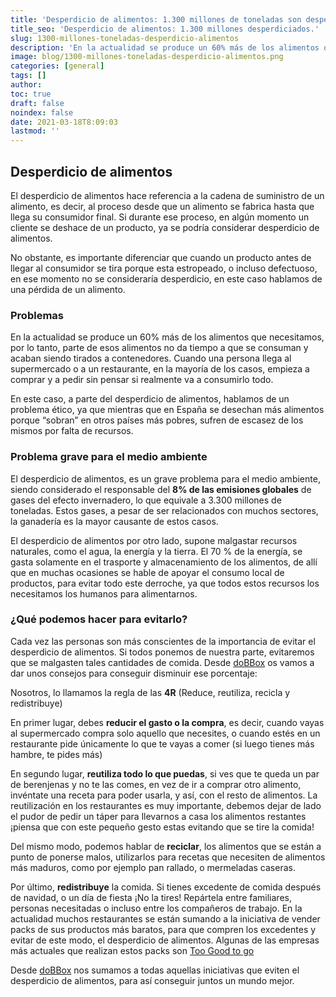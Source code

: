 ```yaml
---
title: 'Desperdicio de alimentos: 1.300 millones de toneladas son desperdiciadas al año'
title_seo: 'Desperdicio de alimentos: 1.300 millones desperdiciados.'
slug: 1300-millones-toneladas-desperdicio-alimentos
description: 'En la actualidad se produce un 60% más de los alimentos que necesitamos, el desperdicio de alimentos cada vez es mayor.'
image: blog/1300-millones-toneladas-desperdicio-alimentos.png
categories: [general]
tags: []
author: 
toc: true
draft: false
noindex: false
date: 2021-03-18T8:09:03
lastmod: ''
---
```


## Desperdicio de alimentos

El desperdicio de alimentos hace referencia a la cadena de suministro de un alimento, es decir, al proceso desde que un alimento se fabrica hasta que llega su consumidor final. Si durante ese proceso, en algún momento un cliente se deshace de un producto, ya se podría considerar desperdicio de alimentos.

No obstante, es importante diferenciar que cuando un producto antes de llegar al consumidor se tira porque esta estropeado, o incluso defectuoso, en ese momento no se consideraría desperdicio, en este caso hablamos de una pérdida de un alimento.

### Problemas

En la actualidad se produce un 60% más de los alimentos que necesitamos, por lo tanto, parte de esos alimentos no da tiempo a que se consuman y acaban siendo tirados a contenedores. Cuando una persona llega al supermercado o a un restaurante, en la mayoría de los casos, empieza a comprar y a pedir sin pensar si realmente va a consumirlo todo.

En este caso, a parte del desperdicio de alimentos, hablamos de un problema ético, ya que mientras que en España se desechan más alimentos porque “sobran” en otros países más pobres, sufren de escasez de los mismos por falta de recursos.

### Problema grave para el medio ambiente

El desperdicio de alimentos, es un grave problema para el medio ambiente, siendo considerado el responsable del **8% de las emisiones globales** de gases del efecto invernadero, lo que equivale a 3.300 millones de toneladas. Estos gases, a pesar de ser relacionados con muchos sectores, la ganadería es la mayor causante de estos casos.

El desperdicio de alimentos por otro lado, supone malgastar recursos naturales, como el agua, la energía y la tierra. El 70 % de la energía, se gasta solamente en el trasporte y almacenamiento de los alimentos, de allí que en muchas ocasiones se hable de apoyar el consumo local de productos, para evitar todo este derroche, ya que todos estos recursos los necesitamos los humanos para alimentarnos.

### ¿Qué podemos hacer para evitarlo?

Cada vez las personas son más conscientes de la importancia de evitar el desperdicio de alimentos. Si todos ponemos de nuestra parte, evitaremos que se malgasten tales cantidades de comida. Desde [doBBox](/) os vamos a dar unos consejos para conseguir disminuir ese porcentaje:

Nosotros, lo llamamos la regla de las **4R** (Reduce, reutiliza, recicla y redistribuye)

En primer lugar, debes **reducir el gasto o la compra**, es decir, cuando vayas al supermercado compra solo aquello que necesites, o cuando estés en un restaurante pide únicamente lo que te vayas a comer (si luego tienes más hambre, te pides más)

En segundo lugar, **reutiliza todo lo que puedas**, si ves que te queda un par de berenjenas y no te las comes, en vez de ir a comprar otro alimento, invéntate una receta para poder usarla, y así, con el resto de alimentos. La reutilización en los restaurantes es muy importante, debemos dejar de lado el pudor de pedir un táper para llevarnos a casa los alimentos restantes ¡piensa que con este pequeño gesto estas evitando que se tire la comida!

Del mismo modo, podemos hablar de **reciclar**, los alimentos que se están a punto de ponerse malos, utilizarlos para recetas que necesiten de alimentos más maduros, como por ejemplo pan rallado, o mermeladas caseras.

Por último, **redistribuye** la comida. Si tienes excedente de comida después de navidad, o un día de fiesta ¡No la tires! Repártela entre familiares, personas necesitadas o incluso entre los compañeros de trabajo. En la actualidad muchos restaurantes se están sumando a la iniciativa de vender packs de sus productos más baratos, para que compren los excedentes y evitar de este modo, el desperdicio de alimentos. Algunas de las empresas más actuales que realizan estos packs son [Too Good to go](https://toogoodtogo.es/es?utm_medium=Search&utm_source=Google&utm_campaign=ES_B2C_Paid_Marketing_Search_Google_Brand&gclid=Cj0KCQjw0caCBhCIARIsAGAfuMx6KHHQabKjirGIjYZ0j0Vysn1-QC0fidB6TTQC9CrOBlYZKbaqI7MaArYlEALw_wcB)

Desde [doBBox](/) nos sumamos a todas aquellas iniciativas que eviten el desperdicio de alimentos, para así conseguir juntos un mundo mejor.